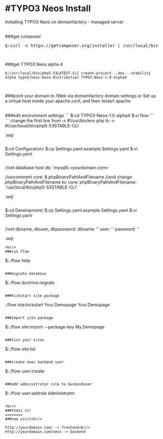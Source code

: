 #TYPO3 Neos Install
====

Installing TYPO3 Neos on domainfactory - managed server

<br/>
###get composer
<pre>$:curl -s https://getcomposer.org/installer | /usr/local/bin/php5-53STABLE-CLI
</pre>

<br/>

###get TYPO3 Neos alpha 4
```
$:/usr/local/bin/php5-53LATEST-CLI create-project --dev --stability alpha typo3/neos-base-distribution TYPO3-Neos-1.0-alpha4
```
<br/>

###point your domain to /Web via domainfactory domain settings
or Set up a virtual host inside your apache.conf, and then restart apache

<br/>
###edit environment settings
```
$:cd TYPO3-Neos-1.0-alpha4
$:vi flow
```
```
change the first line from -> #!/usr/bin/env php
to -> #!/usr/local/bin/php5-53STABLE-CLI
    
:wq!
```

```
$:cd Configuration/
$:cp Settings.yaml.example Settings.yaml
$:vi Settings.yaml
```
```
//set database host
db: 'mysql5.<yourdomain.com>

//uncomment core: & phpBinaryPathAndFilename
//and change phpBinaryPathAndFilename to: 
core:
    phpBinaryPathAndFilename: '/usr/local/bin/php5-53STABLE-CLI'

:wq!
```

```
$:cd Development/
$:cp Settings.yaml.example Settings.yaml
$:vi Settings.yaml
```
```
//set dbname, dbuser, dbpassword:
dbname: '<dbname>'
user: '<dbuser>'
password: '<password>'

:wq!
```
<br/>
###run flow
```
$:./flow help
```

###migrate database
```
$:./flow doctrine:migrate 
```

###kickstart site package
```
./flow site:kickstart Your.Demopage Your.Demopage    
```

###import site package 
```
$:./flow site:import --package-key My.Demopage 

```

###list your sites
```
$:./flow site:list
```

###create neos backend user
```
$:./flow user:create <username> <password> <firstname> <lastname> 
```

###add administrator role to backenduser
```
$:./flow user:addrole <username> Administrator
```

<br/>
###thats it!
========
###now visit<br/>

http://yourdomain.com/ -> frontend<br/>
http://yourdomain.com/neos -> backend
